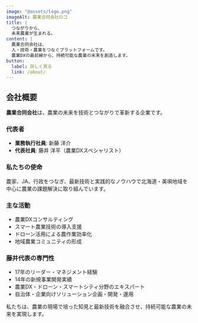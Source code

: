 ```yaml
---
image: "@assets/logo.png"
imageAlt: 農業合同会社ロゴ
title: |
  つながりから、
  未来農業が生まれる。
content: |
  農業合同会社は、
  人・技術・農業をつなぐプラットフォームです。
  農業DXの最前線から、持続可能な農業の未来を創造します。
button:
  label: 詳しく見る
  link: /about/
---
```


## 会社概要

**農業合同会社**は、農業の未来を技術とつながりで革新する企業です。

### 代表者
- **業務執行社員**: 新藤 洋介
- **代表社員**: 藤井 洋平（農業DXスペシャリスト）

### 私たちの使命

農家、JA、行政をつなぎ、最新技術と実践的なノウハウで北海道・美唄地域を中心に農業の課題解決に取り組んでいます。

### 主な活動
- 農業DXコンサルティング
- スマート農業技術の導入支援
- ドローン活用による農作業効率化
- 地域農業コミュニティの形成

### 藤井代表の専門性
- 17年のリーダー・マネジメント経験
- 14年の新規事業開発実績
- 農業DX・ドローン・スマートシティ分野のエキスパート
- 自治体・企業向けソリューション企画・開発・運用

私たちは、農業の現場で培った知見と最新技術を融合させ、持続可能な農業の未来を実現します。
